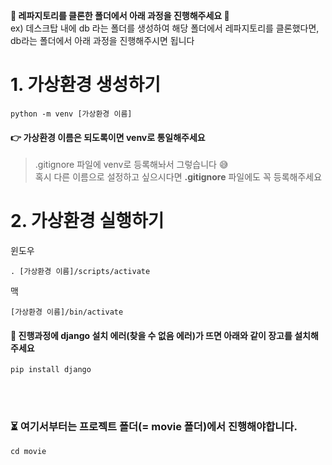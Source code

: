 **💎 레파지토리를 클론한 폴더에서 아래 과정을 진행해주세요 💎**    
ex) 데스크탑 내에 db 라는 폴더를 생성하여 해당 폴더에서 레파지토리를 클론했다면, db라는 폴더에서 아래 과정을 진행해주시면 됩니다

# 1. 가상환경 생성하기

```
python -m venv [가상환경 이름]
```
#### 👉 가상환경 이름은 되도록이면 venv로 통일해주세요
>.gitignore 파일에 venv로 등록해놔서 그렇습니다 😅    
> 혹시 다른 이름으로 설정하고 싶으시다면 **.gitignore** 파일에도 꼭 등록해주세요

# 2. 가상환경 실행하기
윈도우
```
. [가상환경 이름]/scripts/activate
```
맥
```
[가상환경 이름]/bin/activate
```

#### 📌 진행과정에 django 설치 에러(찾을 수 없음 에러)가 뜨면 아래와 같이 장고를 설치해주세요
```
pip install django
```
<br>
<br>

### ⏳ 여기서부터는 프로젝트 폴더(= movie 폴더)에서 진행해야합니다.    
```
cd movie
```
<br>
<br>
